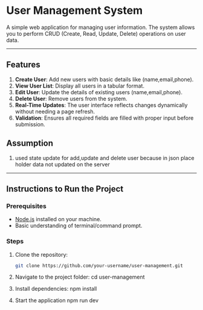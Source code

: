# User Management System

A simple web application for managing user information. The system allows you to perform CRUD (Create, Read, Update, Delete) operations on user data.

---

## Features
1. **Create User**: Add new users with basic details like (name,email,phone).
2. **View User List**: Display all users in a tabular format.
3. **Edit User**: Update the details of existing users (name,email,phone).
4. **Delete User**: Remove users from the system.
5. **Real-Time Updates**: The user interface reflects changes dynamically without needing a page refresh.
6. **Validation**: Ensures all required fields are filled with proper input before submission.

## Assumption
1. used state update for add,update and delete user because in json place holder 
data not updated on the server
---

## Instructions to Run the Project

### Prerequisites
- [Node.js](https://nodejs.org/en/download/) installed on your machine.
- Basic understanding of terminal/command prompt.

### Steps
1. Clone the repository:
   ```bash
   git clone https://github.com/your-username/user-management.git

2. Navigate to the project folder:
  cd user-management

3. Install dependencies:
  npm install

4. Start the application
   npm run dev  



